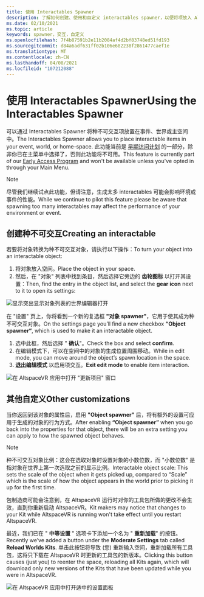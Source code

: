 ```yaml
---
title: 使用 Interactables Spawner
description: 了解如何创建、使用和自定义 interactables spawner，以便将项放入 AltspaceVR 空间。
ms.date: 02/10/2021
ms.topic: article
keywords: spawner，交互，自定义
ms.openlocfilehash: 7f4b87591b2e11b2084af4d2bf83748ed51fd193
ms.sourcegitcommit: d84a6adf631ff02b106e682238f2861477caef1e
ms.translationtype: MT
ms.contentlocale: zh-CN
ms.lasthandoff: 04/08/2021
ms.locfileid: "107212088"
---
```

# <a name="using-the-interactables-spawner"></a><span data-ttu-id="1b907-104">使用 Interactables Spawner</span><span class="sxs-lookup"><span data-stu-id="1b907-104">Using the Interactables Spawner</span></span>

<span data-ttu-id="1b907-105">可以通过 Interactables Spawner 将种不可交互项放置在事件、世界或主空间中。</span><span class="sxs-lookup"><span data-stu-id="1b907-105">The Interactables Spawner allows you to place interactable items in your event, world, or home-space.</span></span> <span data-ttu-id="1b907-106">此功能当前是 [早期访问计划](../world-building/early-access.md) 的一部分，除非你已在主菜单中选择了，否则此功能将不可用。</span><span class="sxs-lookup"><span data-stu-id="1b907-106">This feature is currently part of our [Early Access Program](../world-building/early-access.md) and won't be available unless you've opted in through your Main Menu.</span></span>

> [!NOTE]
> <span data-ttu-id="1b907-107">尽管我们继续试点此功能，但请注意，生成太多 interactables 可能会影响环境或事件的性能。</span><span class="sxs-lookup"><span data-stu-id="1b907-107">While we continue to pilot this feature please be aware that spawning too many interactables may affect the performance of your environment or event.</span></span> 

## <a name="creating-an-interactable"></a><span data-ttu-id="1b907-108">创建种不可交互</span><span class="sxs-lookup"><span data-stu-id="1b907-108">Creating an interactable</span></span>

<span data-ttu-id="1b907-109">若要将对象转换为种不可交互对象，请执行以下操作：</span><span class="sxs-lookup"><span data-stu-id="1b907-109">To turn your object into an interactable object:</span></span>

1. <span data-ttu-id="1b907-110">将对象放入空间。</span><span class="sxs-lookup"><span data-stu-id="1b907-110">Place the object in your space.</span></span>
2. <span data-ttu-id="1b907-111">然后，在 "对象" 列表中找到条目，然后选择它旁边的 **齿轮图标** 以打开其设置：</span><span class="sxs-lookup"><span data-stu-id="1b907-111">Then, find the entry in the object list, and select the **gear icon** next to it to open its settings:</span></span>

![显示突出显示对象列表的世界编辑器打开](images/interactables-spawner-img-01.png)

<span data-ttu-id="1b907-113">在 "设置" 页上，你将看到一个新的复选框 **"对象 spawner"**，它用于使其成为种不可交互对象。</span><span class="sxs-lookup"><span data-stu-id="1b907-113">On the settings page you’ll find a new checkbox **“Object spawner“**, which is used to make it an interactable object.</span></span>

1. <span data-ttu-id="1b907-114">选中此框，然后选择 " **确认**"。</span><span class="sxs-lookup"><span data-stu-id="1b907-114">Check the box and select **confirm**.</span></span>
2. <span data-ttu-id="1b907-115">在编辑模式下，可以在空间中的对象的生成位置周围移动。</span><span class="sxs-lookup"><span data-stu-id="1b907-115">While in edit mode, you can move around the object’s spawn location in the space.</span></span>
3. <span data-ttu-id="1b907-116">**退出编辑模式** 以启用项交互。</span><span class="sxs-lookup"><span data-stu-id="1b907-116">**Exit edit mode** to enable item interaction.</span></span>

![在 AltspaceVR 应用中打开 "更新项目" 窗口](images/interactables-spawner-img-02.png)

## <a name="other-customizations"></a><span data-ttu-id="1b907-118">其他自定义</span><span class="sxs-lookup"><span data-stu-id="1b907-118">Other customizations</span></span>

<span data-ttu-id="1b907-119">当你返回到该对象的属性后，启用 **"Object spawner"** 后，将有额外的设置可应用于生成的对象的行为方式。</span><span class="sxs-lookup"><span data-stu-id="1b907-119">After enabling **“Object spawner”** when you go back into the properties for that object, there will be an extra setting you can apply to how the spawned object behaves.</span></span>

> [!NOTE]
> <span data-ttu-id="1b907-120">种不可交互对象比例：这会在选取对象时设置对象的小数位数，而 "小数位数" 是指对象在世界上第一次选取之前的显示比例。</span><span class="sxs-lookup"><span data-stu-id="1b907-120">Interactable object scale: This sets the scale of the object when it gets picked up, compared to “Scale” which is the scale of how the object appears in the world prior to picking it up for the first time.</span></span>

<span data-ttu-id="1b907-121">包制造商可能会注意到，在 AltspaceVR 运行时对你的工具包所做的更改不会生效，直到你重新启动 AltspaceVR。</span><span class="sxs-lookup"><span data-stu-id="1b907-121">Kit makers may notice that changes to your Kit while AltspaceVR is running won't take effect until you restart AltspaceVR.</span></span>

<span data-ttu-id="1b907-122">最近，我们已在 " **中等设置** " 选项卡下添加一个名为 " **重新加载**" 的按钮。</span><span class="sxs-lookup"><span data-stu-id="1b907-122">Recently we’ve added a button under the **Moderate Settings** tab called **Reload Worlds Kits**.</span></span> <span data-ttu-id="1b907-123">单击此按钮将导致 (您) 重新输入空间，重新加载所有工具包，这将只下载在 AltspaceVR 时更新的工具包的新版本。</span><span class="sxs-lookup"><span data-stu-id="1b907-123">Clicking this button causes (just you) to reenter the space, reloading all Kits again, which will download only new versions of the Kits that have been updated while you were in AltspaceVR.</span></span>

![在 AltspaceVR 应用中打开适中的设置面板](images/interactables-spawner-img-03.png)
